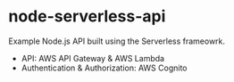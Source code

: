 # node-serverless-api

Example Node.js API built using the Serverless frameowrk.

- API: AWS API Gateway & AWS Lambda
- Authentication & Authorization: AWS Cognito
